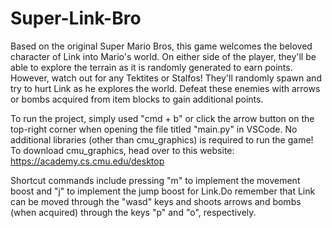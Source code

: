 # Super-Link-Bro
Based on the original Super Mario Bros, this game welcomes the beloved character of Link into Mario's world. On either side of the player, they'll be able to explore the terrain as it is randomly generated to earn points. However, watch out for any Tektites or Stalfos! They'll randomly spawn and try to hurt Link as he explores the world. Defeat these enemies with arrows or bombs acquired from item blocks to gain additional points. 

To run the project, simply used "cmd + b" or click the arrow button on the top-right corner when opening the file titled "main.py" in VSCode. No additional libraries (other than cmu_graphics) is required to run the game! To download cmu_graphics, head over to this website: https://academy.cs.cmu.edu/desktop

Shortcut commands include pressing "m" to implement the movement boost and "j" to implement the jump boost for Link.Do remember that Link can be moved through the "wasd" keys and shoots arrows and bombs (when acquired) through the keys "p" and "o", respectively.
